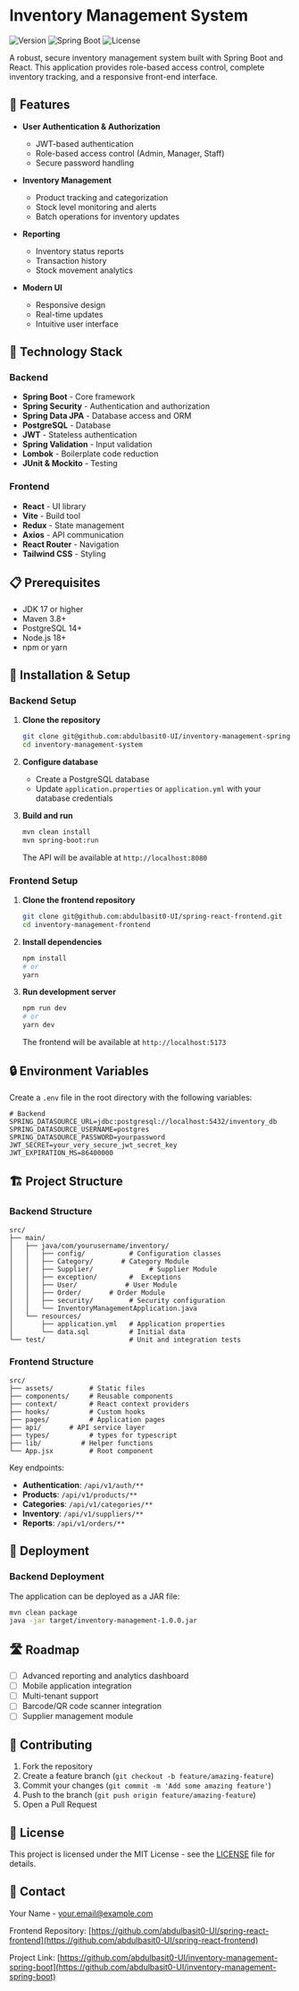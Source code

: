 # Inventory Management System

![Version](https://img.shields.io/badge/version-1.0.0-blue)
![Spring Boot](https://img.shields.io/badge/Spring%20Boot-3.2.0-brightgreen)
![License](https://img.shields.io/badge/license-MIT-green)

A robust, secure inventory management system built with Spring Boot and React. This application provides role-based access control, complete inventory tracking, and a responsive front-end interface.

## 🚀 Features

- **User Authentication & Authorization**
  - JWT-based authentication
  - Role-based access control (Admin, Manager, Staff)
  - Secure password handling

- **Inventory Management**
  - Product tracking and categorization
  - Stock level monitoring and alerts
  - Batch operations for inventory updates

- **Reporting**
  - Inventory status reports
  - Transaction history
  - Stock movement analytics

- **Modern UI**
  - Responsive design
  - Real-time updates
  - Intuitive user interface

## 🔧 Technology Stack

### Backend
- **Spring Boot** - Core framework
- **Spring Security** - Authentication and authorization
- **Spring Data JPA** - Database access and ORM
- **PostgreSQL** - Database
- **JWT** - Stateless authentication
- **Spring Validation** - Input validation
- **Lombok** - Boilerplate code reduction
- **JUnit & Mockito** - Testing

### Frontend
- **React** - UI library
- **Vite** - Build tool
- **Redux** - State management
- **Axios** - API communication
- **React Router** - Navigation
- **Tailwind CSS** - Styling

## 📋 Prerequisites

- JDK 17 or higher
- Maven 3.8+
- PostgreSQL 14+
- Node.js 18+
- npm or yarn

## 🔌 Installation & Setup

### Backend Setup

1. **Clone the repository**
   ```bash
   git clone git@github.com:abdulbasit0-UI/inventory-management-spring-boot.git
   cd inventory-management-system
   ```

2. **Configure database**
   - Create a PostgreSQL database
   - Update `application.properties` or `application.yml` with your database credentials

3. **Build and run**
   ```bash
   mvn clean install
   mvn spring-boot:run
   ```
   The API will be available at `http://localhost:8080`

### Frontend Setup

1. **Clone the frontend repository**
   ```bash
   git clone git@github.com:abdulbasit0-UI/spring-react-frontend.git
   cd inventory-management-frontend
   ```

2. **Install dependencies**
   ```bash
   npm install
   # or
   yarn
   ```

3. **Run development server**
   ```bash
   npm run dev
   # or
   yarn dev
   ```
   The frontend will be available at `http://localhost:5173`

## 🔒 Environment Variables

Create a `.env` file in the root directory with the following variables:

```
# Backend
SPRING_DATASOURCE_URL=jdbc:postgresql://localhost:5432/inventory_db
SPRING_DATASOURCE_USERNAME=postgres
SPRING_DATASOURCE_PASSWORD=yourpassword
JWT_SECRET=your_very_secure_jwt_secret_key
JWT_EXPIRATION_MS=86400000

```

## 🏗️ Project Structure

### Backend Structure

```
src/
├── main/
│   ├── java/com/yourusername/inventory/
│   │   ├── config/           # Configuration classes
│   │   ├── Category/       # Category Module
│   │   ├── Supplier/              # Supplier Module
│   │   ├── exception/        #  Exceptions
│   │   ├── User/            # User Module
│   │   ├── Order/       # Order Module
│   │   ├── security/         # Security configuration
│   │   └── InventoryManagementApplication.java
│   └── resources/
│       ├── application.yml   # Application properties
│       └── data.sql          # Initial data
└── test/                     # Unit and integration tests
```

### Frontend Structure

```
src/
├── assets/         # Static files
├── components/     # Reusable components
├── context/        # React context providers
├── hooks/          # Custom hooks
├── pages/          # Application pages
├── api/       # API service layer
├── types/          # types for typescript
├── lib/          # Helper functions
└── App.jsx         # Root component
```


Key endpoints:

- **Authentication**: `/api/v1/auth/**`
- **Products**: `/api/v1/products/**`
- **Categories**: `/api/v1/categories/**`
- **Inventory**: `/api/v1/suppliers/**`
- **Reports**: `/api/v1/orders/**`





## 🚀 Deployment

### Backend Deployment

The application can be deployed as a JAR file:

```bash
mvn clean package
java -jar target/inventory-management-1.0.0.jar
```

## 🛣️ Roadmap

- [ ] Advanced reporting and analytics dashboard
- [ ] Mobile application integration
- [ ] Multi-tenant support
- [ ] Barcode/QR code scanner integration
- [ ] Supplier management module

## 👥 Contributing

1. Fork the repository
2. Create a feature branch (`git checkout -b feature/amazing-feature`)
3. Commit your changes (`git commit -m 'Add some amazing feature'`)
4. Push to the branch (`git push origin feature/amazing-feature`)
5. Open a Pull Request

## 📄 License

This project is licensed under the MIT License - see the [LICENSE](LICENSE) file for details.

## 📧 Contact

Your Name - [your.email@example.com](mailto:habdulbasit51@gmail.com)

Frontend Repository: [https://github.com/abdulbasit0-UI/spring-react-frontend](https://github.com/abdulbasit0-UI/spring-react-frontend)

Project Link: [https://github.com/abdulbasit0-UI/inventory-management-spring-boot](https://github.com/abdulbasit0-UI/inventory-management-spring-boot)
